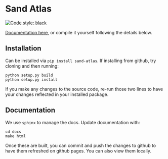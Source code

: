 # Sand Atlas
[![Code style: black](https://img.shields.io/badge/code%20style-black-000000.svg)](https://github.com/psf/black)

[Documentation here](https://scigem.github.io/sand-atlas-python/build/html/index.html), or compile it yourself following the details below.

## Installation
Can be installed via `pip install sand-atlas`. If installing from github, try cloning and then running:
```
python setup.py build
python setup.py install
```
If you make any changes to the source code, re-run those two lines to have your changes reflected in your installed package.

## Documentation

We use `sphinx` to manage the docs. Update documentation with:
```
cd docs
make html
```
Once these are built, you can commit and push the changes to github to have them refreshed on github pages. You can also view them locally.